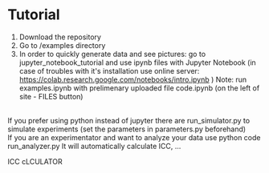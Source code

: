 # Tutorial

1. Download the repository
2. Go to /examples directory
3. In order to quickly generate data and see pictures:
go to jupyter_notebook_tutorial and use ipynb files with Jupyter Notebook (in case of troubles with it's installation use online server: https://colab.research.google.com/notebooks/intro.ipynb )
Note: run examples.ipynb with prelimenary uploaded file code.ipynb (on the left of site - FILES button)
<br />
If you prefer using python instead of jupyter there are run_simulator.py to simulate experiments (set the parameters in parameters.py beforehand)
<br />
If you are an experimentator and want to analyze your data use python code run_analyzer.py
It will automatically calculate ICC, ...

ICC cLCULATOR
